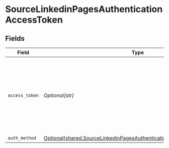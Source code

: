 # SourceLinkedinPagesAuthenticationAccessToken


## Fields

| Field                                                                                                                                                                                | Type                                                                                                                                                                                 | Required                                                                                                                                                                             | Description                                                                                                                                                                          |
| ------------------------------------------------------------------------------------------------------------------------------------------------------------------------------------ | ------------------------------------------------------------------------------------------------------------------------------------------------------------------------------------ | ------------------------------------------------------------------------------------------------------------------------------------------------------------------------------------ | ------------------------------------------------------------------------------------------------------------------------------------------------------------------------------------ |
| `access_token`                                                                                                                                                                       | *Optional[str]*                                                                                                                                                                      | :heavy_check_mark:                                                                                                                                                                   | The token value generated using the LinkedIn Developers OAuth Token Tools. See the <a href="https://docs.airbyte.com/integrations/sources/linkedin-pages/">docs</a> to obtain yours. |
| `auth_method`                                                                                                                                                                        | [Optional[shared.SourceLinkedinPagesAuthenticationAccessTokenAuthMethod]](undefined/models/shared/sourcelinkedinpagesauthenticationaccesstokenauthmethod.md)                         | :heavy_minus_sign:                                                                                                                                                                   | N/A                                                                                                                                                                                  |